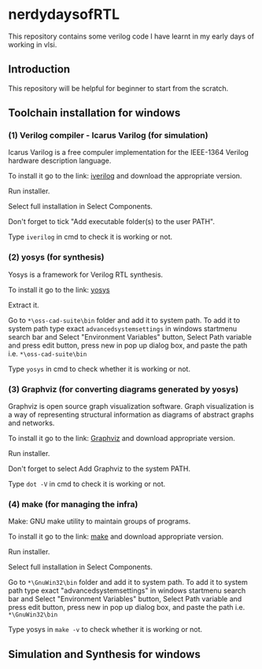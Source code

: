 # nerdydaysofRTL

This repository contains some verilog code I have learnt in my early days of working in vlsi.

## Introduction

This repository will be helpful for beginner to start from the scratch.

## Toolchain installation for windows

### (1) Verilog compiler - Icarus Varilog (for simulation)

Icarus Varilog is a free compuler implementation for the IEEE-1364 Verilog hardware description language.

To install it go to the link: [iverilog](https://bleyer.org/icarus/) and download the appropriate version.

Run installer.

Select full installation in Select Components.

Don't forget to tick "Add executable folder(s) to the user PATH".

Type ```iverilog``` in cmd to check it is working or not.

### (2) yosys (for synthesis)

Yosys is a framework for Verilog RTL synthesis.

To install it go to the link: [yosys](https://github.com/YosysHQ/oss-cad-suite-build/releases/tag/2022-11-29)

Extract it.

Go to ```*\oss-cad-suite\bin``` folder and add it to system path. To add it to system path type exact ```advancedsystemsettings``` in windows startmenu search bar and Select "Environment Variables" button, Select Path variable and press edit button, press new in pop up dialog box, and paste the path i.e. ```*\oss-cad-suite\bin```

Type ```yosys``` in cmd to check whether it is working or not.

### (3) Graphviz (for converting diagrams generated by yosys)

Graphviz is open source graph visualization software. Graph visualization is a way of representing structural information as diagrams of abstract graphs and networks.

To install it go to the link: [Graphviz](https://graphviz.org/download/) and download appropriate version.

Run installer.

Don't forget to select Add Graphviz to the system PATH.

Type ```dot -V``` in cmd to check it is working or not.

### (4) make (for managing the infra)

Make: GNU make utility to maintain groups of programs.

To install it go to the link: [make](https://gnuwin32.sourceforge.net/packages/make.htm) and download appropriate version.

Run installer.

Select full installation in Select Components.

Go to ```*\GnuWin32\bin``` folder and add it to system path. To add it to system path type exact "advancedsystemsettings" in windows startmenu search bar and Select "Environment Variables" button, Select Path variable and press edit button, press new in pop up dialog box, and paste the path i.e. ```*\GnuWin32\bin```

Type yosys in ```make -v``` to check whether it is working or not.

## Simulation and Synthesis for windows

